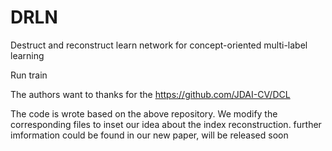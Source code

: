 # DRLN
Destruct and reconstruct learn network for concept-oriented multi-label learning


Run train 

The authors want to thanks for the https://github.com/JDAI-CV/DCL

The code is wrote based on the above repository. We modify the corresponding files to inset our idea about the index reconstruction. further imformation could be found in our new paper, will be released soon

